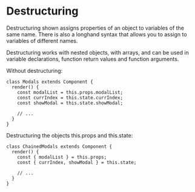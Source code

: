 # Destructuring

Destructuring shown assigns properties of an object to variables of the same name. There is also a longhand syntax that allows you to assign to variables of different names. 

Destructuring works with nested objects, with arrays, and can be used in variable declarations, function return values and function arguments.

Without destructuring:

```
class Modals extends Component {
  render() {
    const modalList = this.props.modalList;
    const currIndex = this.state.currIndex;
    const showModal = this.state.showModal;

    // ...
  }
}
```

Destructuring the objects this.props and this.state:

```
class ChainedModals extends Component {
  render() {
    const { modalList } = this.props;
    const { currIndex, showModal } = this.state;
    
    // ...
  }
}
```